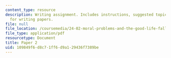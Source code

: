 ```yaml
---
content_type: resource
description: Writing assignment. Includes instructions, suggested topics, and guidelines
  for writing papers.
file: null
file_location: /coursemedia/24-02-moral-problems-and-the-good-life-fall-2008/109849f6d8c71ff6d9a129436f7389be_paper_2.pdf
file_type: application/pdf
resourcetype: Document
title: Paper 2
uid: 109849f6-d8c7-1ff6-d9a1-29436f7389be
---
```

